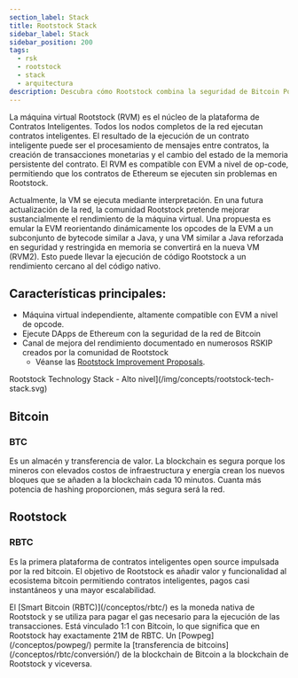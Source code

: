 ```yaml
---
section_label: Stack
title: Rootstock Stack
sidebar_label: Stack
sidebar_position: 200
tags:
  - rsk
  - rootstock
  - stack
  - arquitectura
description: Descubra cómo Rootstock combina la seguridad de Bitcoin PoW con la funcionalidad de contratos inteligentes de Ethereum para crear dApps en Bitcoin y también cómo las herramientas y tecnologías de código abierto de RIF están diseñadas para agilizar e incentivar el desarrollo en Bitcoin.
---
```


La máquina virtual Rootstock (RVM) es el núcleo de la plataforma de Contratos Inteligentes. Todos los nodos completos de la red ejecutan contratos inteligentes. El resultado de la ejecución de un contrato inteligente puede ser el procesamiento de mensajes entre contratos, la creación de transacciones monetarias y el cambio del estado de la memoria persistente del contrato. El RVM es compatible con EVM a nivel de op-code, permitiendo que los contratos de Ethereum se ejecuten sin problemas en Rootstock.

Actualmente, la VM se ejecuta mediante interpretación. En una futura actualización de la red, la comunidad Rootstock pretende mejorar sustancialmente el rendimiento de la máquina virtual. Una propuesta es emular la EVM reorientando dinámicamente los opcodes de la EVM a un subconjunto de bytecode similar a Java, y una VM similar a Java reforzada en seguridad y restringida en memoria se convertirá en la nueva VM (RVM2). Esto puede llevar la ejecución de código Rootstock a un rendimiento cercano al del código nativo.

## Características principales:

- Máquina virtual independiente, altamente compatible con EVM a nivel de opcode.
- Ejecute DApps de Ethereum con la seguridad de la red de Bitcoin
- Canal de mejora del rendimiento documentado en numerosos RSKIP creados por la comunidad de Rootstock
  - Véanse las [Rootstock Improvement Proposals](https://github.com/rsksmart/RSKIPs).

Rootstock Technology Stack - Alto nivel](/img/concepts/rootstock-tech-stack.svg)

<section>
<div class="row">
  <div class="col two-x-card">
  <div class="header-div">
      <h2 class="zg-text-bg fs-28">Bitcoin</h2><h3 class="fp-title-color fp-title-color-sm"><span class="ml-1 zg-label">BTC</span></h3>
  </div>
    <p> Es un almacén y transferencia de valor.
La blockchain es segura porque los mineros
con elevados costos de infraestructura y energía
crean los nuevos bloques que se añaden a la blockchain cada 10 minutos.
Cuanta más potencia de hashing proporcionen, más segura será la red.</p>
  </div>
    <div class="col two-x-card">
        <div class="header-div"><h2 class="zg-text-bg fs-28">Rootstock</h2><h3 class="fp-title-color fp-title-color-sm"><span class="ml-1 zg-label">RBTC</span></h3></div>
            <p> Es la primera plataforma de contratos inteligentes open source
        impulsada por la red bitcoin.
        El objetivo de Rootstock es añadir valor y funcionalidad al 
        ecosistema bitcoin permitiendo contratos inteligentes,
        pagos casi instantáneos y una mayor escalabilidad.</p>
        <p>El [Smart Bitcoin (RBTC)](/conceptos/rbtc/) es la moneda nativa de Rootstock y se utiliza para pagar el gas necesario para la ejecución de las transacciones. Está vinculado 1:1 con Bitcoin, lo que significa que en Rootstock hay exactamente 21M de RBTC. Un [Powpeg](/conceptos/powpeg/) permite la [transferencia de bitcoins](/conceptos/rbtc/conversión/) de la blockchain de Bitcoin a la blockchain de Rootstock y viceversa.</p>
    </div>
</div>
</section>